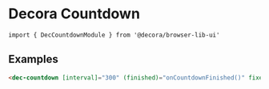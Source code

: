 # Decora Countdown

`import { DecCountdownModule } from '@decora/browser-lib-ui'`

## Examples

```html
<dec-countdown [interval]="300" (finished)="onCountdownFinished()" fixed="m"></dec-countdown>
```
